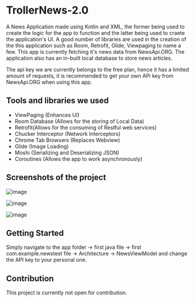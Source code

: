 # TrollerNews-2.0

A News Application made using Kotlin and XML, the former being used to create the logic for the app to function and the latter being used to craete the application's UI. A good number of libraries 
are used in the creation of the this application such as Room, Retrofit, Glide, Viewpaging to name a few. This app is currently fetching it's news data from NewsApi.ORG. The application also has an in-built local database to store news articles.

The api key we are currently belongs to the free plan, hence it has a limited amount of requests, it is recommended to get your own APi key from NewsApi.ORG when using this app.


<h2 align="left">Tools and libraries we used</h2>

-  ViewPaging (Enhances UI)
-  Room Database (Allows for the storing of Local Data)
-  Retrofit(Allows for the consuming of Restful web services)
-  Chucker Interceptor (Network Interceptors)
-  Chrome Tab Browsers (Replaces Webview)
-  Glide (Image Loading)
-  Moshi (Serializing and Deserializing JSON)
-  Coroutines (Allows the app to work asynchronously)

<h2 align="left">Screenshots of the project</h2>


![image](https://github.com/XtrollerX/TrollerNews-2.0/assets/67418036/285cf71f-a958-4135-9248-c153c7ffa169)

![image](https://github.com/XtrollerX/TrollerNews-2.0/assets/67418036/d31c725c-cfd8-4c05-a532-0b1584aa6006)

![image](https://github.com/XtrollerX/TrollerNews-2.0.0/assets/67418036/4bf2aab2-5e66-4768-8349-2070c1dcab4d)


<h2 align="left">Getting Started</h2>

Simply navigate to the app folder -> first java file -> first com.example.newstest file -> Architecture -> NewsViewModel and change the API key to your personal one.

<h2 align="left">Contribution</h2>

This project is currently not open for contribution.
